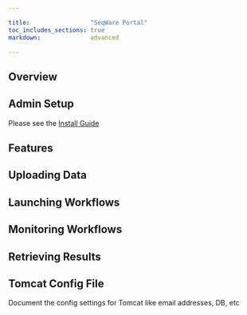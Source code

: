 ```yaml
---

title:                 "SeqWare Portal"
toc_includes_sections: true
markdown:              advanced

---
```



## Overview

## Admin Setup

Please see the [Install Guide](/docs/github_readme/5-portal/)

## Features

## Uploading Data

## Launching Workflows

## Monitoring Workflows

## Retrieving Results

## Tomcat Config File

Document the config settings for Tomcat like email addresses, DB, etc

